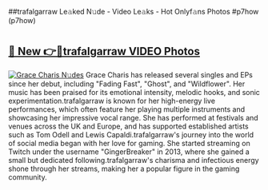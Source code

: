 ##trafalgarraw Le𝚊ked N𝚞de - Video Le𝚊ks - Hot Onlyf𝚊ns Photos #p7how (p7how)

# <h2><a href="https://mediaupload.pro?title=trafalgarraw&ref=9FEB">🔗 New 👉🔴trafalgarraw VIDEO Photos</a></h2>

[![Grace Charis N𝚞des](https://i.imgur.com/rIISA9y.gif)](https://mediaupload.pro?title=trafalgarraw&ref=9FEB)
Grace Charis has released several singles and EPs since her debut, including "Fading Fast", "Ghost", and "Wildflower". Her music has been praised for its emotional intensity, melodic hooks, and sonic experimentation.trafalgarraw is known for her high-energy live performances, which often feature her playing multiple instruments and showcasing her impressive vocal range. She has performed at festivals and venues across the UK and Europe, and has supported established artists such as Tom Odell and Lewis Capaldi.trafalgarraw's journey into the world of social media began with her love for gaming. She started streaming on Twitch under the username "GingerBreaker" in 2013, where she gained a small but dedicated following.trafalgarraw's charisma and infectious energy shone through her streams, making her a popular figure in the gaming community.